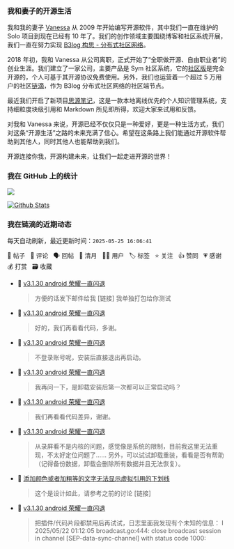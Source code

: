 ### 我和妻子的开源生活

我和我的妻子 [Vanessa](https://github.com/Vanessa219) 从 2009 年开始编写开源软件，其中我们一直在维护的 Solo 项目到现在已经有 10 年了。我们的创作领域主要围绕博客和社区系统开展，我们一直在努力实现 [B3log 构思 - 分布式社区网络](https://ld246.com/article/1546941897596)。

2018 年初，我和 Vanessa 从公司离职，正式开始了“全职做开源、自由职业者”的创业生涯。我们建立了一家公司，主要产品是 Sym 社区系统，它的[社区版](https://github.com/88250/symphony)是完全开源的，个人可基于其开源协议免费使用。另外，我们也运营着一个超过 5 万用户的社区[链滴](https://ld246.com)，作为 B3log 分布式社区网络的社区端节点。

最近我们开启了新项目[思源笔记](https://github.com/siyuan-note/siyuan)，这是一款本地离线优先的个人知识管理系统，支持细粒度块级引用和 Markdown 所见即所得，欢迎大家来试用和反馈。

对我和 Vanessa 来说，开源已经不仅仅只是一种爱好，更是一种生活方式，我们对这条“开源生活”之路的未来充满了信心。希望在这条路上我们能通过开源软件帮助到其他人，同时其他人也能帮助到我们。

开源连接你我，开源构建未来，让我们一起走进开源的世界！

### 我在 GitHub 上的统计

<a title="Hits" target="_blank" href="https://github.com/88250/88250"><img src="https://hits.b3log.org/88250/88250.svg"></a>

[![Github Stats](https://github-readme-stats.vercel.app/api?username=88250&theme=tokyonight&show_icons=true)](https://github.com/88250)

<!--events start -->

### 我在链滴的近期动态

每天自动刷新，最近更新时间：`2025-05-25 16:06:41`

📝 帖子 &nbsp; 💬 评论 &nbsp; 🗣 回帖 &nbsp; 🌙 清月 &nbsp; 👨‍💻 用户 &nbsp; 🏷️ 标签 &nbsp; ⭐️ 关注 &nbsp; 👍 赞同 &nbsp; 💗 感谢 &nbsp; 💰 打赏 &nbsp; 🗃 收藏

* 💬 [v3.1.30 android 荣耀一直闪退](https://ld246.com/article/1747843945508/comment/1747927239340#comments)

  > 方便的话发下邮件给我 [链接] 我单独打包给你测试
* 💬 [v3.1.30 android 荣耀一直闪退](https://ld246.com/article/1747843945508/comment/1747920640124#comments)

  > 好的，我们再看看代码，多谢。
* 💬 [v3.1.30 android 荣耀一直闪退](https://ld246.com/article/1747843945508/comment/1747920486547#comments)

  > 不登录账号呢，安装后直接退出再启动。
* 💬 [v3.1.30 android 荣耀一直闪退](https://ld246.com/article/1747843945508/comment/1747920250840#comments)

  > 我再问一下，是卸载安装后第一次都可以正常启动吗？
* 💬 [v3.1.30 android 荣耀一直闪退](https://ld246.com/article/1747843945508/comment/1747920071148#comments)

  > 我们再看看代码差异，谢谢。
* 💬 [v3.1.30 android 荣耀一直闪退](https://ld246.com/article/1747843945508/comment/1747915141055#comments)

  > 从录屏看不是内核的问题，感觉像是系统的限制，目前我这里无法重现，不太好定位问题了…… 另外，可以试试卸载重装，看看是否有帮助（记得备份数据，卸载会删除所有数据并且无法恢复）。
* 💬 [添加颜色或者加粗等的文字无法显示虚拟引用的下划线](https://ld246.com/article/1747906541522/comment/1747907130846#comments)

  > 这个是设计如此，请参考之前的讨论 [链接]
* 💬 [v3.1.30 android 荣耀一直闪退](https://ld246.com/article/1747843945508/comment/1747906712943#comments)

  > 把插件/代码片段都禁用后再试试，日志里面我发现有个未知的信息： I 2025/05/22 01:12:05 broadcast.go:444: close broadcast session in channel [SEP-data-sync-channel] with status code 1000:


<!--events end -->
